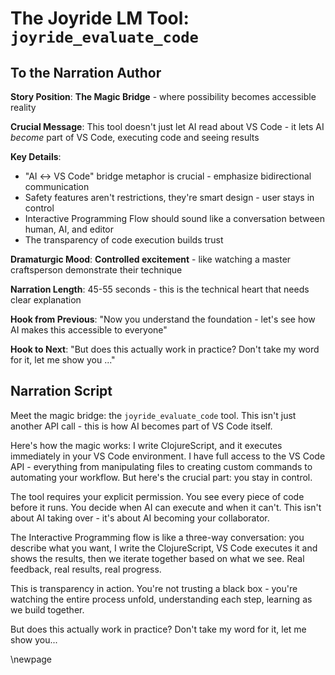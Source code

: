 # The Joyride LM Tool: `joyride_evaluate_code`

## To the Narration Author

**Story Position**: **The Magic Bridge** - where possibility becomes accessible reality

**Crucial Message**: This tool doesn't just let AI read about VS Code - it lets AI *become* part of VS Code, executing code and seeing results

**Key Details**:
- "AI ↔ VS Code" bridge metaphor is crucial - emphasize bidirectional communication
- Safety features aren't restrictions, they're smart design - user stays in control
- Interactive Programming Flow should sound like a conversation between human, AI, and editor
- The transparency of code execution builds trust

**Dramaturgic Mood**: **Controlled excitement** - like watching a master craftsperson demonstrate their technique

**Narration Length**: 45-55 seconds - this is the technical heart that needs clear explanation

**Hook from Previous**: "Now you understand the foundation - let's see how AI makes this accessible to everyone"

**Hook to Next**: "But does this actually work in practice? Don't take my word for it, let me show you ..."

## Narration Script

Meet the magic bridge: the `joyride_evaluate_code` tool. This isn't just another API call - this is how AI becomes part of VS Code itself.

Here's how the magic works: I write ClojureScript, and it executes immediately in your VS Code environment. I have full access to the VS Code API - everything from manipulating files to creating custom commands to automating your workflow. But here's the crucial part: you stay in control.

The tool requires your explicit permission. You see every piece of code before it runs. You decide when AI can execute and when it can't. This isn't about AI taking over - it's about AI becoming your collaborator.

The Interactive Programming flow is like a three-way conversation: you describe what you want, I write the ClojureScript, VS Code executes it and shows the results, then we iterate together based on what we see. Real feedback, real results, real progress.

This is transparency in action. You're not trusting a black box - you're watching the entire process unfold, understanding each step, learning as we build together.

But does this actually work in practice? Don't take my word for it, let me show you...

\newpage